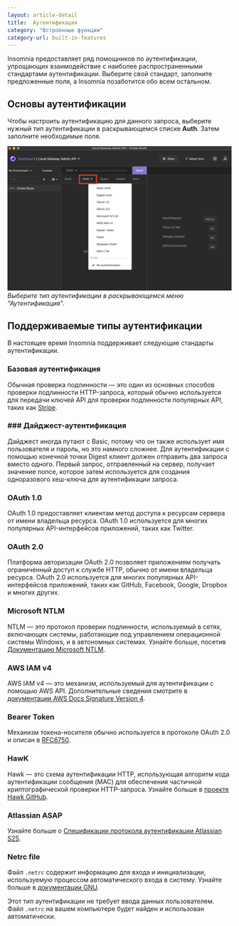 ```yaml
---
layout: article-detail
title:  Аутентификация
category: "Встроенные функции"
category-url: built-in-features
---
```


Insomnia предоставляет ряд помощников по аутентификации, упрощающих взаимодействие с наиболее распространенными стандартами аутентификации. Выберите свой стандарт, заполните предложенные поля, а Insomnia позаботится обо всем остальном.

## Основы аутентификации

Чтобы настроить аутентификацию для данного запроса, выберите нужный тип аутентификации в раскрывающемся списке **Auth**. Затем заполните необходимые поля.

![В раскрывающемся меню Аутентификация показаны все встроенные типы аутентификации.](/assets/images/authentication-menu.png)
_Выберите тип аутентификации в раскрывающемся меню "Аутентификация"._

## Поддерживаемые типы аутентификации

В настоящее время Insomnia поддерживает следующие стандарты аутентификации.

### Базовая аутентификация

Обычная проверка подлинности — это один из основных способов проверки подлинности HTTP-запроса, который обычно используется для передачи ключей API для проверки подлинности популярных API, таких как [Stripe](https://stripe.com/docs/api/authentication).

### ### Дайджест-аутентификация

Дайджест иногда путают с Basic, потому что он также использует имя пользователя и пароль, но это намного сложнее. Для аутентификации с помощью конечной точки Digest клиент должен отправить два запроса вместо одного. Первый запрос, отправленный на сервер, получает значение nonce, которое затем используется для создания одноразового хеш-ключа для аутентификации запроса.

### OAuth 1.0

OAuth 1.0 предоставляет клиентам метод доступа к ресурсам сервера от имени владельца ресурса. OAuth 1.0 используется для многих популярных API-интерфейсов приложений, таких как Twitter.

### OAuth 2.0

Платформа авторизации OAuth 2.0 позволяет приложениям получать ограниченный доступ к службе HTTP, обычно от имени владельца ресурса. OAuth 2.0 используется для многих популярных API-интерфейсов приложений, таких как GitHub, Facebook, Google, Dropbox и многих других.

### Microsoft NTLM

NTLM — это протокол проверки подлинности, используемый в сетях, включающих системы, работающие под управлением операционной системы Windows, и в автономных системах. Узнайте больше, посетив [Документацию Microsoft NTLM](https://docs.microsoft.com/en-us/windows/win32/secauthn/microsoft-ntlm?redirectedfrom=MSDN).

### AWS IAM v4

AWS IAM v4 — это механизм, используемый для аутентификации с помощью AWS API. Дополнительные сведения смотрите в [документации AWS Docs Signature Version 4](https://docs.aws.amazon.com/general/latest/gr/signature-version-4.html).

### Bearer Token

Механизм токена-носителя обычно используется в протоколе OAuth 2.0 и описан в [RFC6750](https://datatracker.ietf.org/doc/html/rfc6750).

### HawK

Hawk — это схема аутентификации HTTP, использующая алгоритм кода аутентификации сообщения (MAC) для обеспечения частичной криптографической проверки HTTP-запроса. Узнайте больше в [проекте Hawk GitHub](https://github.com/mozilla/hawk).

### Atlassian ASAP

Узнайте больше о [Спецификации протокола аутентификации Atlassian S2S](https://s2sauth.bitbucket.io/spec/).

### Netrc file

Файл `.netrc` содержит информацию для входа и инициализации, используемую процессом автоматического входа в систему. Узнайте больше в [документации GNU](https://www.gnu.org/software/inetutils/manual/html_node/The-_002enetrc-file.html).

Этот тип аутентификации не требует ввода данных пользователем. Файл `.netrc` на вашем компьютере будет найден и использован автоматически.

